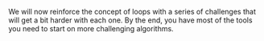 We will now reinforce the concept of loops with a series of challenges that will get a bit harder with each one. By the end, you have most of the tools you need to start on more challenging algorithms.